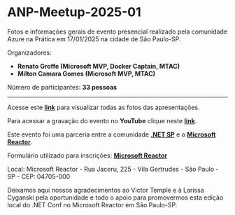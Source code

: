 # ANP-Meetup-2025-01
Fotos e informações gerais de evento presencial realizado pela comunidade Azure na Prática em 17/01/2025 na cidade de São Paulo-SP.

Organizadores:
- **Renato Groffe (Microsoft MVP, Docker Captain, MTAC)**
- **Milton Camara Gomes (Microsoft MVP, MTAC)**

Número de participantes: **33 pessoas**

---

Acesse este [**link**](/img/) para visualizar todas as fotos das apresentações.

Para acessar a gravação do evento no **YouTube** clique neste [**link**](https://www.youtube.com/watch?v=1qzRKWwZoQs).

Este evento foi uma parceria entre a comunidade [**.NET SP**](https://www.meetup.com/dotnet-Sao-Paulo/) e o [**Microsoft Reactor**](https://www.meetup.com/Microsoft-Reactor-Sao-Paulo/).

Formulário utilizado para inscrições: [**Microsoft Reactor**](https://developer.microsoft.com/pt-br/reactor/events/24722/?wt.mc_id=meetup_24722_webpage_reactor)

Local: Microsoft Reactor - Rua Jaceru, 225 - Vila Gertrudes - São Paulo - SP - CEP: 04705-000

Deixamos aqui nossos agradecimentos ao Victor Temple e à Larissa Cyganski pela oportunidade e todo o apoio para promovermos esta edição local do .NET Conf no Microsoft Reactor em São Paulo-SP.